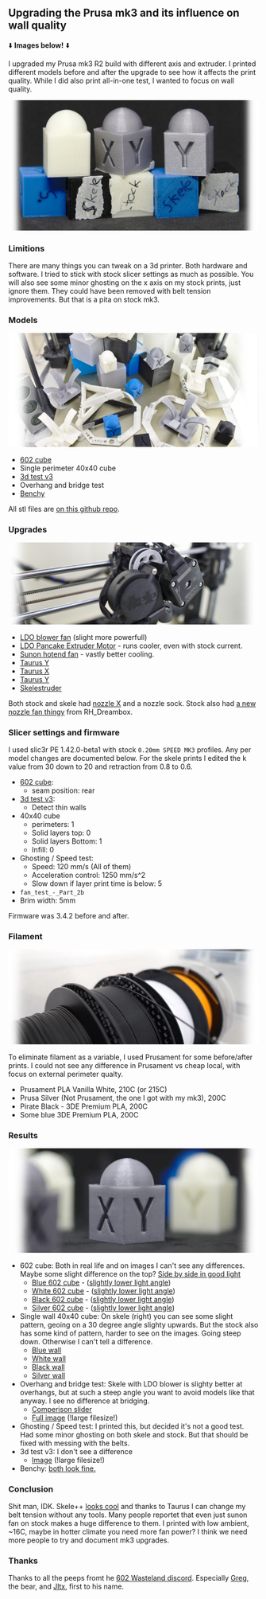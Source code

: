 ## Upgrading the Prusa mk3 and its influence on wall quality

:arrow_down: **Images below!** :arrow_down:

I upgraded my Prusa mk3 R2 build with different axis and extruder. I printed different models before and after the upgrade to see how it affects the print quality. While I did also print all-in-one test, I wanted to focus on wall quality.

![logo](assets/images/logo.png)

### Limitions

There are many things you can tweak on a 3d printer. Both hardware and software. I tried to stick with stock slicer settings as much as possible. You will also see some minor ghosting on the x axis on my stock prints, just ignore them. They could have been removed with belt tension improvements. But that is a pita on stock mk3.

### Models

![prints](assets/images/prints.webp)

* [602 cube](https://www.thingiverse.com/thing:3296697/files)
* Single perimeter 40x40 cube 
* [3d test v3](https://www.thingiverse.com/thing:1363023)
* Overhang and bridge test
* [Benchy](http://www.3dbenchy.com/)

All stl files are [on this github repo](https://github.com/lord-carlos/mk3-upgrade/tree/master/assets/models).

### Upgrades

![skele](assets/images/skele.png)

* [LDO blower fan](https://zaribo.com/electronics/88-radial-cooling-fan-5v-mk3.html) (slight more powerfull)
* [LDO Pancake Extruder Motor](https://zaribo.com/home/126-zaribo-pancake-motor-by-ldo.html) - runs cooler, even with stock current.
* [Sunon hotend fan](https://zaribo.com/home/127-sunon-5v-40mm-x-40mm-fan.html) - vastly better cooling.
* [Taurus Y](https://www.thingiverse.com/thing:3269389)
* [Taurus X](https://www.thingiverse.com/thing:3308841)
* [Taurus Y](https://www.thingiverse.com/thing:3321711)
* [Skelestruder](https://www.thingiverse.com/thing:2845416)

Both stock and skele had [nozzle X](https://e3d-online.com/nozzlex-v6) and a nozzle sock. Stock also had [a new nozzle fan thingy](https://www.thingiverse.com/thing:3249344) from RH_Dreambox.

### Slicer settings and firmware

I used slic3r PE 1.42.0-beta1 with stock `0.20mm SPEED MK3` profiles. Any per model changes are documented below. For the skele prints I edited the k value from 30 down to 20 and retraction from 0.8 to 0.6.

- [602 cube](https://www.thingiverse.com/thing:3296697/files): 
  - seam position: rear
- [3d test v3](https://www.thingiverse.com/thing:1363023):
  - Detect thin walls
- 40x40 cube
  - perimeters:	1
  - Solid layers top: 	0
  - Solid layers Bottom: 	1
  - Infill: 	0
- Ghosting / Speed test:
  - Speed: 120 mm/s (All of them)
  - Acceleration control: 1250 mm/s^2
  - Slow down if layer print time is below: 5
 - `fan_test_-_Part_2b`
  - Brim width: 5mm

Firmware was 3.4.2 before and after.

### Filament

![fillament](assets/images/fillament.webp)

To eliminate filament as a variable, I used Prusament for some before/after prints. I could not see any difference in Prusament vs cheap local, with focus on external perimeter qualty.

 * Prusament PLA Vanilla White, 210C (or 215C)
 * Prusa Silver (Not Prusament, the one I got with my mk3), 200C
 * Pirate Black - 3DE Premium PLA, 200C
 * Some blue 3DE Premium PLA, 200C

### Results

![fillament](assets/images/result.webp)

- 602 cube: Both in real life and on images I can't see any differences. Maybe some slight difference on the top? [Side by side in good light](assets/images/20190525T190444.jpg)
  - [Blue 602 cube](https://cdn.knightlab.com/libs/juxtapose/latest/embed/index.html?uid=9317ddc4-7fa7-11e9-8804-0edaf8f81e27) - ([slightly lower light angle](https://cdn.knightlab.com/libs/juxtapose/latest/embed/index.html?uid=4b2ed206-7fac-11e9-8804-0edaf8f81e27))
  - [White 602 cube](https://cdn.knightlab.com/libs/juxtapose/latest/embed/index.html?uid=e960ff20-7fb2-11e9-8804-0edaf8f81e27) - ([slightly lower light angle](https://cdn.knightlab.com/libs/juxtapose/latest/embed/index.html?uid=9c29fc98-7fb2-11e9-8804-0edaf8f81e27))
  - [Black 602 cube](https://cdn.knightlab.com/libs/juxtapose/latest/embed/index.html?uid=1c4ff6ac-7fb3-11e9-8804-0edaf8f81e27) - ([slightly lower light angle](https://cdn.knightlab.com/libs/juxtapose/latest/embed/index.html?uid=39a46332-7fb3-11e9-8804-0edaf8f81e27))
  - [Silver 602 cube](https://cdn.knightlab.com/libs/juxtapose/latest/embed/index.html?uid=867e88ae-7fb3-11e9-8804-0edaf8f81e27) - ([slightly lower light angle](https://cdn.knightlab.com/libs/juxtapose/latest/embed/index.html?uid=61f57646-7fb3-11e9-8804-0edaf8f81e27))
- Single wall 40x40 cube: On skele (right) you can see some slight pattern, geoing on a 30 degree angle slighty upwards. But the stock also has some kind of pattern, harder to see on the images. Going steep down. Otherwise I can't tell a difference.
  - [Blue wall](https://cdn.knightlab.com/libs/juxtapose/latest/embed/index.html?uid=27e47d2c-7fb7-11e9-8804-0edaf8f81e27)
  - [White wall](https://cdn.knightlab.com/libs/juxtapose/latest/embed/index.html?uid=3840c04a-7fb7-11e9-8804-0edaf8f81e27)
  - [Black wall](https://cdn.knightlab.com/libs/juxtapose/latest/embed/index.html?uid=42c34b5a-7fb7-11e9-8804-0edaf8f81e27)
  - [Silver wall](https://cdn.knightlab.com/libs/juxtapose/latest/embed/index.html?uid=541395b8-7fb7-11e9-8804-0edaf8f81e27)
- Overhang and bridge test: Skele with LDO blower is slighty better at overhangs, but at such a steep angle you want to avoid models like that anyway. I see no difference at bridging.
  - [Comperison slider](https://cdn.knightlab.com/libs/juxtapose/latest/embed/index.html?uid=5927cede-7fd5-11e9-8804-0edaf8f81e27)
  - [Full image](assets/images/overhang.jpg) (!large filesize!)
- Ghosting / Speed test: I printed this, but decided it's not a good test. Had some minor ghosting on both skele and stock. But that should be fixed with messing with the belts.
- 3d test v3: I don't see a difference
  - [Image](assets/images/3d%20test%20v3.jpg) (!large filesize!)
- Benchy: [both look fine.](assets/images/benchy_zoom.jpg)

### Conclusion

Shit man, IDK. Skele++ [looks cool](https://streamable.com/0xq1e) and thanks to Taurus I can change my belt tension without any tools. Many people reportet that even just sunon fan on stock makes a huge difference to them. I printed with low ambient, ~16C, maybe in hotter climate you need more fan power?
I think we need more people to try and document mk3 upgrades. 

### Thanks

Thanks to all the peeps fromt he [602 Wasteland discord](https://discord.gg/FCncyZn). Especially [Greg](https://www.thingiverse.com/pekcitron/about), the bear, and [Jltx](https://www.thingiverse.com/jltx/about), first to his name.
